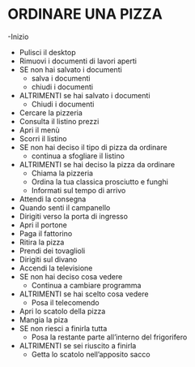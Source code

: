 # ORDINARE UNA PIZZA
<!-- Dopo una lunga giornata passata al pc, ho proprio voglia di concedermi una bella pizza succulenta! Sì, ma quale? Fammi dare un occhio al listino… Va beh, è inutile, tanto alla fine ordino sempre la stessa: una classica prosciutto e funghi. La pizza arriva ancora fumante, chissà se riuscirò a mangiarla tutta!
Di sicuro se ne avanzo una fetta devo ricordarmi di metterla in frigo, non come l’ultima volta!  -->



-Inizio
- Pulisci il desktop
- Rimuovi i documenti di lavori aperti
- SE non hai salvato i documenti
    - salva i documenti
    - chiudi i documenti
- ALTRIMENTI se hai salvato i documenti
    - Chiudi i documenti
- Cercare la pizzeria
- Consulta il listino prezzi
- Apri il menù
- Scorri il listino
- SE non hai deciso il tipo di pizza da ordinare
    - continua a sfogliare il listino
- ALTRIMENTI se hai deciso la pizza da ordinare
    - Chiama la pizzeria
    - Ordina la tua classica prosciutto e funghi
    - Informati sul tempo di arrivo
- Attendi la consegna
- Quando senti il campanello
- Dirigiti verso la porta di ingresso
- Apri il portone
- Paga il fattorino
- Ritira la pizza
- Prendi dei tovaglioli
- Dirigiti sul divano
- Accendi la televisione
- SE non hai deciso cosa vedere
    - Continua a cambiare programma
- ALTRIMENTI se hai scelto cosa vedere
    - Posa il telecomendo
- Apri lo scatolo della pizza
- Mangia la piza
- SE non riesci a finirla tutta
    - Posa la restante parte all’interno del frigorifero
- ALTRIMENTI se sei riuscito a finirla
    - Getta lo scatolo nell’apposito sacco
